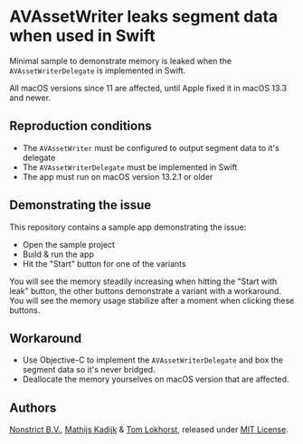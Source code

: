 # AVAssetWriter leaks segment data when used in Swift

Minimal sample to demonstrate memory is leaked when the `AVAssetWriterDelegate` is implemented in Swift.

All macOS versions since 11 are affected, until Apple fixed it in macOS 13.3 and newer.

## Reproduction conditions

- The `AVAssetWriter` must be configured to output segment data to it's delegate
- The `AVAssetWriterDelegate` must be implemented in Swift
- The app must run on macOS version 13.2.1 or older

## Demonstrating the issue

This repository contains a sample app demonstrating the issue:
- Open the sample project
- Build & run the app
- Hit the "Start" button for one of the variants

You will see the memory steadily increasing when hitting the "Start with leak" button, the other buttons demonstrate a variant with a workaround. You will see the memory usage stabilize after a moment when clicking these buttons.

## Workaround

- Use Objective-C to implement the `AVAssetWriterDelegate` and box the segment data so it's never bridged.
- Deallocate the memory yourselves on macOS version that are affected.

## Authors

[Nonstrict B.V.](https://nonstrict.eu), [Mathijs Kadijk](https://github.com/mac-cain13) & [Tom Lokhorst](https://github.com/tomlokhorst), released under [MIT License](LICENSE.md).
